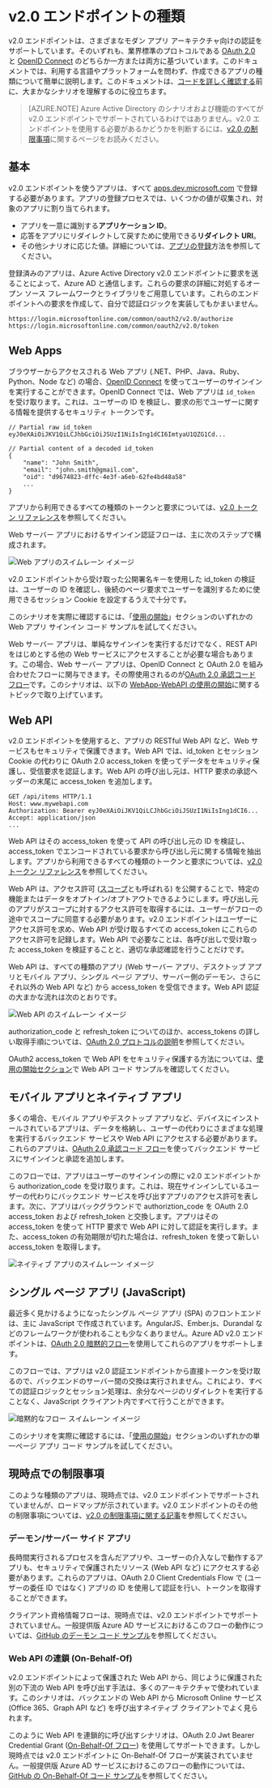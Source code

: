 <properties
	pageTitle="v2.0 エンドポイントの種類 | Microsoft Azure"
	description="Azure AD v2.0 エンドポイントでサポートされているアプリの種類とシナリオ。"
	services="active-directory"
	documentationCenter=""
	authors="dstrockis"
	manager="mbaldwin"
	editor=""/>

<tags
	ms.service="active-directory"
	ms.workload="identity"
	ms.tgt_pltfrm="na"
	ms.devlang="na"
	ms.topic="article"
	ms.date="09/16/2016"
	ms.author="dastrock"/>

# v2.0 エンドポイントの種類
v2.0 エンドポイントは、さまざまなモダン アプリ アーキテクチャ向けの認証をサポートしています。そのいずれも、業界標準のプロトコルである [OAuth 2.0](active-directory-v2-protocols.md#oauth2-authorization-code-flow) と [OpenID Connect](active-directory-v2-protocols.md#openid-connect-sign-in-flow) のどちらか一方または両方に基づいています。このドキュメントでは、利用する言語やプラットフォームを問わず、作成できるアプリの種類について簡単に説明します。このドキュメントは、[コードを詳しく確認する](active-directory-appmodel-v2-overview.md#getting-started)前に、大まかなシナリオを理解するのに役立ちます。

> [AZURE.NOTE]
	Azure Active Directory のシナリオおよび機能のすべてが v2.0 エンドポイントでサポートされているわけではありません。v2.0 エンドポイントを使用する必要があるかどうかを判断するには、[v2.0 の制限事項](active-directory-v2-limitations.md)に関するページをお読みください。

## 基本
v2.0 エンドポイントを使うアプリは、すべて [apps.dev.microsoft.com](https://apps.dev.microsoft.com) で登録する必要があります。アプリの登録プロセスでは、いくつかの値が収集され、対象のアプリに割り当てられます。

- アプリを一意に識別する**アプリケーション ID**。
- 応答をアプリにリダイレクトして戻すために使用できる**リダイレクト URI**。
- その他シナリオに応じた値。詳細については、[アプリの登録](active-directory-v2-app-registration.md)方法を参照してください。

登録済みのアプリは、Azure Active Directory v2.0 エンドポイントに要求を送ることによって、Azure AD と通信します。これらの要求の詳細に対処するオープン ソース フレームワークとライブラリをご用意しています。これらのエンドポイントへの要求を作成して、自分で認証ロジックを実装してもかまいません。

```
https://login.microsoftonline.com/common/oauth2/v2.0/authorize
https://login.microsoftonline.com/common/oauth2/v2.0/token
```
<!-- TODO: Need a page for libraries to link to -->

## Web Apps
ブラウザーからアクセスされる Web アプリ (.NET、PHP、Java、Ruby、Python、Node など) の場合、[OpenID Connect](active-directory-v2-protocols.md#openid-connect-sign-in-flow) を使ってユーザーのサインインを実行することができます。OpenID Connect では、Web アプリは `id_token` を受け取ります。これは、ユーザーの ID を検証し、要求の形でユーザーに関する情報を提供するセキュリティ トークンです。

```
// Partial raw id_token
eyJ0eXAiOiJKV1QiLCJhbGciOiJSUzI1NiIsIng1dCI6ImtyaU1QZG1Cd...

// Partial content of a decoded id_token
{
	"name": "John Smith",
	"email": "john.smith@gmail.com",
	"oid": "d9674823-dffc-4e3f-a6eb-62fe4bd48a58"
	...
}
```

アプリから利用できるすべての種類のトークンと要求については、[v2.0 トークン リファレンス](active-directory-v2-tokens.md)を参照してください。

Web サーバー アプリにおけるサインイン認証フローは、主に次のステップで構成されます。

![Web アプリのスイムレーン イメージ](../media/active-directory-v2-flows/convergence_scenarios_webapp.png)

v2.0 エンドポイントから受け取った公開署名キーを使用した id\_token の検証は、ユーザーの ID を確認し、後続のページ要求でユーザーを識別するために使用できるセッション Cookie を設定するうえで十分です。

このシナリオを実際に確認するには、「[使用の開始](active-directory-appmodel-v2-overview.md#getting-started)」セクションのいずれかの Web アプリ サインイン コード サンプルを試してください。

Web サーバー アプリは、単純なサインインを実行するだけでなく、REST API をはじめとする他の Web サービスにアクセスすることが必要な場合もあります。この場合、Web サーバー アプリは、OpenID Connect と OAuth 2.0 を組み合わせたフローに関与できます。その際使用されるのが[OAuth 2.0 承認コード フロー](active-directory-v2-protocols.md#oauth2-authorization-code-flow)です。このシナリオは、以下の [WebApp-WebAPI の使用の開始](active-directory-v2-devquickstarts-webapp-webapi-dotnet.md)に関するトピックで取り上げています。

## Web API
v2.0 エンドポイントを使用すると、アプリの RESTful Web API など、Web サービスもセキュリティで保護できます。Web API では、id\_token とセッション Cookie の代わりに OAuth 2.0 access\_token を使ってデータをセキュリティ保護し、受信要求を認証します。Web API の呼び出し元は、HTTP 要求の承認ヘッダーの末尾に access\_token を追加します。

```
GET /api/items HTTP/1.1
Host: www.mywebapi.com
Authorization: Bearer eyJ0eXAiOiJKV1QiLCJhbGciOiJSUzI1NiIsIng1dCI6...
Accept: application/json
...
```

Web API はその access\_token を使って API の呼び出し元の ID を検証し、access\_token でエンコードされている要求から呼び出し元に関する情報を抽出します。アプリから利用できるすべての種類のトークンと要求については、[v2.0 トークン リファレンス](active-directory-v2-tokens.md)を参照してください。

Web API は、アクセス許可 ([スコープ](active-directory-v2-scopes.md)とも呼ばれる) を公開することで、特定の機能またはデータをオプトイン/オプトアウトできるようにします。呼び出し元のアプリがスコープに対するアクセス許可を取得するには、ユーザーがフローの途中でスコープに同意する必要があります。v2.0 エンドポイントはユーザーにアクセス許可を求め、Web API が受け取るすべての access\_token にこれらのアクセス許可を記録します。Web API で必要なことは、各呼び出しで受け取った access\_token を検証することと、適切な承認確認を行うことだけです。

Web API は、すべての種類のアプリ (Web サーバー アプリ、デスクトップ アプリとモバイル アプリ、シングル ページ アプリ、サーバー側のデーモン、さらにそれ以外の Web API など) から access\_token を受信できます。Web API 認証の大まかな流れは次のとおりです。

![Web API のスイムレーン イメージ](../media/active-directory-v2-flows/convergence_scenarios_webapi.png)

authorization\_code と refresh\_token についてのほか、access\_tokens の詳しい取得手順については、[OAuth 2.0 プロトコルの説明](active-directory-v2-protocols-oauth-code.md)を参照してください。

OAuth2 access\_token で Web API をセキュリティ保護する方法については、[使用の開始セクション](active-directory-appmodel-v2-overview.md#getting-started)で Web API コード サンプルを確認してください。


## モバイル アプリとネイティブ アプリ
多くの場合、モバイル アプリやデスクトップ アプリなど、デバイスにインストールされているアプリは、データを格納し、ユーザーの代わりにさまざまな処理を実行するバックエンド サービスや Web API にアクセスする必要があります。これらのアプリは、[OAuth 2.0 承認コード フロー](active-directory-v2-protocols-oauth-code.md)を使ってバックエンド サービスにサインインと承認を追加します。

このフローでは、アプリはユーザーのサインインの際に v2.0 エンドポイントから authorization\_code を受け取ります。これは、現在サインインしているユーザーの代わりにバックエンド サービスを呼び出すアプリのアクセス許可を表します。次に、アプリはバックグラウンドで authoriztion\_code を OAuth 2.0 access\_token および refresh\_token と交換します。アプリはその access\_token を使って HTTP 要求で Web API に対して認証を実行します。また、access\_token の有効期限が切れた場合は、refresh\_token を使って新しい access\_token を取得します。

![ネイティブ アプリのスイムレーン イメージ](../media/active-directory-v2-flows/convergence_scenarios_native.png)

## シングル ページ アプリ (JavaScript)
最近多く見かけるようになったシングル ページ アプリ (SPA) のフロントエンドは、主に JavaScript で作成されています。AngularJS、Ember.js、Durandal などのフレームワークが使われることも少なくありません。Azure AD v2.0 エンドポイントは、[OAuth 2.0 暗黙的フロー](active-directory-v2-protocols-implicit.md)を使用してこれらのアプリをサポートします。

このフローでは、アプリは v2.0 認証エンドポイントから直接トークンを受け取るので、バックエンドのサーバー間の交換は実行されません。これにより、すべての認証ロジックとセッション処理は、余分なページのリダイレクトを実行することなく、JavaScript クライアント内ですべて行うことができます。

![暗黙的なフロー スイムレーン イメージ](../media/active-directory-v2-flows/convergence_scenarios_implicit.png)

このシナリオを実際に確認するには、「[使用の開始](active-directory-appmodel-v2-overview.md#getting-started)」セクションのいずれかの単一ページ アプリ コード サンプルを試してください。

## 現時点での制限事項
このような種類のアプリは、現時点では、v2.0 エンドポイントでサポートされていませんが、ロードマップが示されています。v2.0 エンドポイントのその他の制限事項については、[v2.0 の制限事項に関する記事](active-directory-v2-limitations.md)を参照してください。

### デーモン/サーバー サイド アプリ
長時間実行されるプロセスを含んだアプリや、ユーザーの介入なしで動作するアプリも、セキュリティで保護されたリソース (Web API など) にアクセスする必要があります。これらのアプリは、OAuth 2.0 Client Credentials Flow で (ユーザーの委任 ID ではなく) アプリの ID を使用して認証を行い、トークンを取得することができます。

クライアント資格情報フローは、現時点では、v2.0 エンドポイントでサポートされていません。一般提供版 Azure AD サービスにおけるこのフローの動作については、[GitHub のデーモン コード サンプル](https://github.com/AzureADSamples/Daemon-DotNet)を参照してください。

### Web API の連鎖 (On-Behalf-Of)
v2.0 エンドポイントによって保護された Web API から、同じように保護された別の下流の Web API を呼び出す手法は、多くのアーキテクチャで使われています。このシナリオは、バックエンドの Web API から Microsoft Online サービス (Office 365、Graph API など) を呼び出すネイティブ クライアントでよく見られます。

このように Web API を連鎖的に呼び出すシナリオは、OAuth 2.0 Jwt Bearer Credential Grant ([On-Behalf-Of フロー](active-directory-v2-protocols.md#oauth2-on-behalf-of-flow)) を使用してサポートできます。しかし現時点では v2.0 エンドポイントに On-Behalf-Of フローが実装されていません。一般提供版 Azure AD サービスにおけるこのフローの動作については、[GitHub の On-Behalf-Of コード サンプル](https://github.com/AzureADSamples/WebAPI-OnBehalfOf-DotNet)を参照してください。

<!---HONumber=AcomDC_0921_2016-->